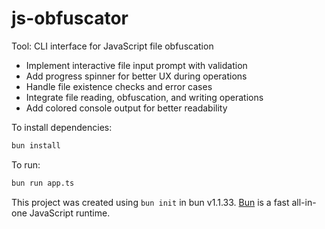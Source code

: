 # js-obfuscator
Tool: CLI interface for JavaScript file obfuscation

- Implement interactive file input prompt with validation
- Add progress spinner for better UX during operations
- Handle file existence checks and error cases
- Integrate file reading, obfuscation, and writing operations
- Add colored console output for better readability

To install dependencies:

```bash
bun install
```

To run:

```bash
bun run app.ts
```

This project was created using `bun init` in bun v1.1.33. [Bun](https://bun.sh) is a fast all-in-one JavaScript runtime.
